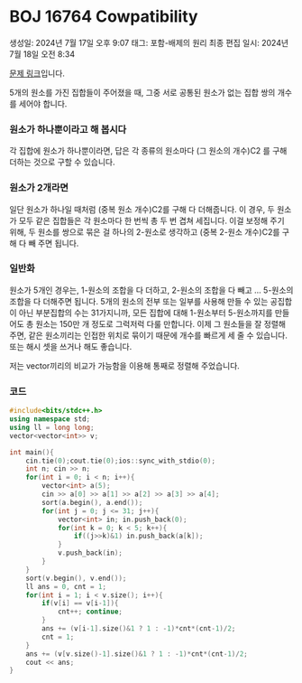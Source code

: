 # BOJ 16764 Cowpatibility

생성일: 2024년 7월 17일 오후 9:07
태그: 포함-배제의 원리
최종 편집 일시: 2024년 7월 18일 오전 8:34

[문제 링크](http://boj.kr/16764)입니다.

5개의 원소를 가진 집합들이 주어졌을 때, 그중 서로 공통된 원소가 없는 집합 쌍의 개수를 세어야 합니다.

### 원소가 하나뿐이라고 해 봅시다

각 집합에 원소가 하나뿐이라면, 답은 각 종류의 원소마다 (그 원소의 개수)C2 를 구해 더하는 것으로 구할 수 있습니다.

### 원소가 2개라면

일단 원소가 하나일 때처럼 (중복 원소 개수)C2를 구해 다 더해줍니다. 이 경우, 두 원소가 모두 같은 집합들은 각 원소마다 한 번씩 총 두 번 겹쳐 세집니다. 이걸 보정해 주기 위해, 두 원소를 쌍으로 묶은 걸 하나의 2-원소로 생각하고 (중복 2-원소 개수)C2를 구해 다 빼 주면 됩니다.

### 일반화

원소가 5개인 경우는, 1-원소의 조합을 다 더하고, 2-원소의 조합을 다 빼고 … 5-원소의 조합을 다 더해주면 됩니다. 5개의 원소의 전부 또는 일부를 사용해 만들 수 있는 공집합이 아닌 부분집합의 수는 31가지니까, 모든 집합에 대해 1-원소부터 5-원소까지를 만들어도 총 원소는 150만 개 정도로 그럭저럭 다룰 만합니다. 이제 그 원소들을 잘 정렬해 주면, 같은 원소끼리는 인접한 위치로 묶이기 때문에 개수를 빠르게 세 줄 수 있습니다. 또는 해시 셋을 쓰거나 해도 좋습니다.

저는 vector끼리의 비교가 가능함을 이용해 통째로 정렬해 주었습니다. 

### 코드

```cpp
#include<bits/stdc++.h>
using namespace std;
using ll = long long;
vector<vector<int>> v;

int main(){
	cin.tie(0);cout.tie(0);ios::sync_with_stdio(0);
	int n; cin >> n;
	for(int i = 0; i < n; i++){
		vector<int> a(5);
		cin >> a[0] >> a[1] >> a[2] >> a[3] >> a[4];
		sort(a.begin(), a.end());
		for(int j = 0; j <= 31; j++){
			vector<int> in; in.push_back(0);
			for(int k = 0; k < 5; k++){
				if((j>>k)&1) in.push_back(a[k]);
			}
			v.push_back(in);
		}
	}
	sort(v.begin(), v.end());
	ll ans = 0, cnt = 1;
	for(int i = 1; i < v.size(); i++){
		if(v[i] == v[i-1]){
			cnt++; continue;
		}
		ans += (v[i-1].size()&1 ? 1 : -1)*cnt*(cnt-1)/2;
		cnt = 1;
	}
	ans += (v[v.size()-1].size()&1 ? 1 : -1)*cnt*(cnt-1)/2;
	cout << ans;
}
```